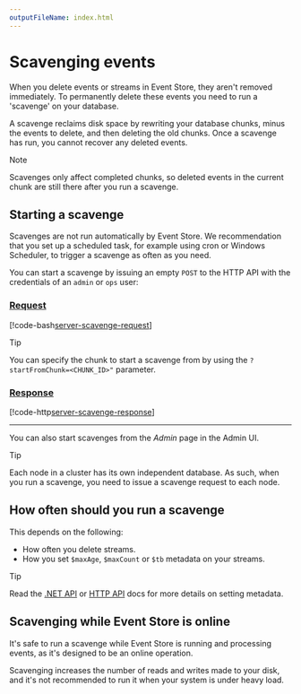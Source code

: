 ```yaml
---
outputFileName: index.html
---
```


# Scavenging events

When you delete events or streams in Event Store, they aren't removed immediately. To permanently delete these events you need to run a 'scavenge' on your database.

A scavenge reclaims disk space by rewriting your database chunks, minus the events to delete, and then deleting the old chunks. Once a scavenge has run, you cannot recover any deleted events.

> [!NOTE]
> Scavenges only affect completed chunks, so deleted events in the current chunk are still there after you run a scavenge.

## Starting a scavenge

Scavenges are not run automatically by Event Store. We recommendation that you set up a scheduled task, for example using cron or Windows Scheduler, to trigger a scavenge as often as you need.

You can start a scavenge by issuing an empty `POST` to the HTTP API with the credentials of an `admin` or `ops` user:

### [Request](#tab/tabid-8)

[!code-bash[server-scavenge-request](~/code-examples/server/scavenge.sh?start=1&end=1)]

> [!TIP]
> You can specify the chunk to start a scavenge from by using the `?startFromChunk=<CHUNK_ID>"` parameter.

### [Response](#tab/tabid-9)

[!code-http[server-scavenge-response](~/code-examples/server/scavenge.sh?range=3-)]

* * *

You can also start scavenges from the _Admin_ page in the Admin UI.

<!-- TODO: Scavenge with .NET API? -->

> [!TIP]
> Each node in a cluster has its own independent database. As such, when you run a scavenge, you need to issue a scavenge request to each node.

## How often should you run a scavenge

This depends on the following:

-   How often you delete streams.
-   How you set `$maxAge`, `$maxCount` or `$tb` metadata on your streams.

> [!TIP]
> Read the [.NET API](~/dotnet-api/stream-metadata.md) or [HTTP API](~/http-api/stream-metadata.md) docs for more details on setting metadata.

## Scavenging while Event Store is online

It's safe to run a scavenge while Event Store is running and processing events, as it's designed to be an online operation.

Scavenging increases the number of reads and writes made to your disk, and it's not recommended to run it when your system is under heavy load.

